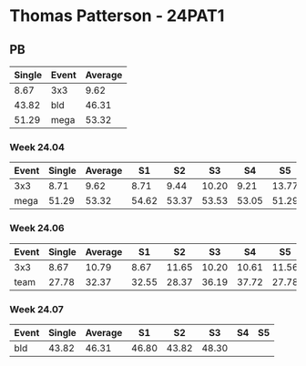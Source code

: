 # Thomas Patterson - 24PAT1

## PB
|Single|Event|Average|
|----|----|----|
|8.67|3x3|9.62|
|43.82|bld|46.31|
|51.29|mega|53.32|
### Week 24.04
|Event|Single|Average|S1|S2|S3|S4|S5|
|-----|-------|------|--|--|--|--|--|
|3x3|8.71|9.62|8.71|9.44|10.20|9.21|13.77|
|mega|51.29|53.32|54.62|53.37|53.53|53.05|51.29|
### Week 24.06
|Event|Single|Average|S1|S2|S3|S4|S5|
|-----|-------|------|--|--|--|--|--|
|3x3|8.67|10.79|8.67|11.65|10.20|10.61|11.56|
|team|27.78|32.37|32.55|28.37|36.19|37.72|27.78|
### Week 24.07
|Event|Single|Average|S1|S2|S3|S4|S5|
|-----|-------|------|--|--|--|--|--|
|bld|43.82|46.31|46.80|43.82|48.30| | |

